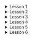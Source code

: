 ﻿<details>
<summary>Lesson 1</summary>
<h3>Task 1</h3>
<p>
Добавить свои объекты в иерархию объектов, чтобы получился красивый задний фон, похожий на полёт в звёздном пространстве.
</p>

<h3>Task 2</h3>
<p>
*Заменить кружочки картинками, используя метод DrawImage.

</p>

<h3>Task 3</h3>
<p>
*Разработать собственный класс заставка SplashScreen, аналогичный классу Game в котором создайте собственную иерархию объектов и задайте их движение. 
</p>

*Предусмотреть кнопки - Начало игры, Рекорды, Выход. Добавить на заставку имя автора.*
</details>

<details>
<summary>Lesson 2</summary>
<h3>Task 1</h3>
<p>
Построить три класса (базовый и 2 потомка), описывающих некоторых работников с почасовой оплатой (один из потомков) и фиксированной оплатой (второй потомок).
<ul>
<li>
Описать в базовом классе абстрактный метод для расчёта среднемесячной заработной платы. Для «повременщиков» формула для расчета такова: «среднемесячная заработная плата = 20.8 * 8 * почасовая ставка», для работников с фиксированной оплатой «среднемесячная заработная плата = фиксированная месячная оплата».
</li>
<li>
Создать на базе абстрактного класса массив сотрудников и заполнить его.
</li>
<li>
*Реализовать интерфейсы для возможности сортировки массива, используя Array.Sort().
</li>
<li>
 *Создать класс, содержащий массив сотрудников, и реализовать возможность вывода данных с использованием foreach.
</li>
</ul>
</p>

<h3>Task 2</h3>
<p>
Переделать виртуальный метод Update в BaseObject в абстрактный и реализовать его в наследниках.
</p>

<h3>Task 3</h3>
<p>
Сделать так, чтобы при столкновениях пули с астероидом они регенерировались в разных концах экрана.
</p>

<h3>Task 4</h3>
<p>
Сделать проверку на задание размера экрана в классе Game. Если высота или ширина (Width, Height) больше 1000 или принимает отрицательное значение, выбросить исключение ArgumentOutOfRangeException().
</p>

<h3>Task 5</h3>
<p>
*Создать собственное исключение GameObjectException, которое появляется при попытке создать объект с неправильными характеристиками (например, отрицательные размеры, слишком большая скорость или позиция).
</p>
</details> 

<details>
<summary>Lesson 3</summary>
<h3>Task 1</h3>
<p>
Добавить космический корабль, как описано в уроке.
</p>

<h3>Task 2</h3>
<p>
Добработать игру «Астероиды»
<ul>
<li>
Добавить ведение журнала в консоль с помощью делегатов;
</li>

<li>
*Добавить это и в файл.
</li>
</ul>

</p>

<h3>Task 3</h3>
<p>
Разработать аптечки, которые добавляют энергию.
</p>

<h3>Task 4</h3>
<p>
Добавить подсчет очков за сбитые астероиды.
</p>

<h3>Task 5</h3>
<p>
*Добавить в пример Lesson3 обобщенный делегат.
</p>
</details>

<details>
<summary>Lesson 4</summary>
<h3>Task 1</h3>
<p>
Добавить в программу коллекцию астероидов. Как только она заканчивается (все астероиды сбиты), формируется новая коллекция, в которой на 1 астероид больше.
</p>

<h3>Task 2</h3>
<p>
Дана коллекция List<T>, требуется подсчитать, сколько раз каждый элемент встречается в данной коллекции:
<ul>
<li>
для целых чисел;
</li>

<li>
*для необобщенных коллекции;
</li>

<li>
*используя Linq.
</li>
</ul>

</p>

<h3>Task 3</h3>
<p>
*Дан фрагмент программы:
</p>

```csharp
Dictionary<string, int> dict = new Dictionary<string, int>()
  {
    {"four",4 },
    {"two",2 },
    { "one",1 },
    {"three",3 },
  };

var d = dict.OrderBy(delegate(KeyValuePair<string,int> pair) { return pair.Value; });

foreach (var pair in d)
{
    Console.WriteLine("{0} - {1}", pair.Key, pair.Value);
}
```

<ul>
<li>
Свернуть обращение к OrderBy с использованием лямбда-выражения $.
</li>
</ul>
</details>

<details>
<summary>Lesson 5</summary>

Создать WPF-приложение для ведения списка сотрудников компании.

<h3>Task 1</h3>
<p>
Создать сущности Employee и Department и заполните списки сущностей начальными данными.
</p>

<h3>Task 2</h3>
<p>
Для списка сотрудников и списка департаментов предусмотреть визуализацию (отображение). Это можно сделать, например, с использованием ComboBox или ListView.
</p>

<h3>Task 3</h3>
<p>
Предусмотреть возможность редактирования сотрудников и департаментов. Должна быть возможность изменить департамент у сотрудника. Список департаментов для выбора, можно выводить в ComboBox, это все можно выводить на дополнительной форме.
</p>

<h3>Task 4</h3>
<p>
Предусмотреть возможность создания новых сотрудников и департаментов. Реализовать данную возможность либо на форме редактирования, либо сделать новую форму.
</p>
</details>

<details>
<summary>Lesson 6</summary>

Изменить WPF-приложение для ведения списка сотрудников компании (из урока №5), используя связывание данных, ListView, ObservableCollection и INotifyPropertyChanged.

<h3>Task 1</h3>
<p>
Создать сущности Employee и Department и заполнить списки сущностей начальными данными.
</p>

<h3>Task 2</h3>
<p>
Для списка сотрудников и списка департаментов предусмотреть визуализацию (отображение). Это можно сделать, например, с использованием ComboBox или ListView.
</p>

<h3>Task 3</h3>
<p>
Предусмотреть возможность редактирования сотрудников и департаментов. Должна быть возможность изменить департамент у сотрудника. Список департаментов для выбора, можно выводить в ComboBox, это все можно выводить на дополнительной форме.
</p>

<h3>Task 4</h3>
<p>
Предусмотреть возможность создания новых сотрудников и департаментов. Реализовать данную возможность либо на форме редактирования, либо сделать новую форму.
</p>
</details>